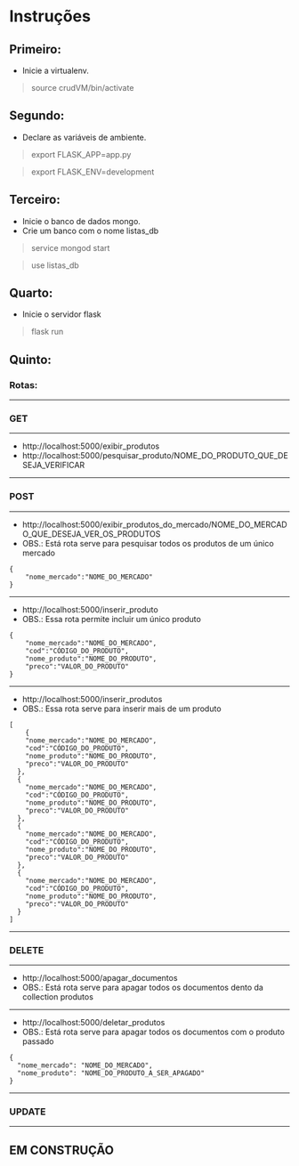 # Instruções

## Primeiro:
 - Inicie a virtualenv.
> source crudVM/bin/activate

## Segundo:
 - Declare as variáveis de ambiente.
> export FLASK_APP=app.py

> export FLASK_ENV=development

## Terceiro:
 - Inicie o banco de dados mongo.
 - Crie um banco com o nome listas_db
> service mongod start

> use listas_db
 
## Quarto: 
 - Inicie o servidor flask
 > flask run
 
 ## Quinto:
 ### Rotas:
 --------------------------------------------------------------------------------------------------------------------------
 ### GET
 --------------------------------------------------------------------------------------------------------------------------
 - http://localhost:5000/exibir_produtos 
 - http://localhost:5000/pesquisar_produto/NOME_DO_PRODUTO_QUE_DESEJA_VERIFICAR
 --------------------------------------------------------------------------------------------------------------------------
 ### POST
 --------------------------------------------------------------------------------------------------------------------------
 - http://localhost:5000/exibir_produtos_do_mercado/NOME_DO_MERCADO_QUE_DESEJA_VER_OS_PRODUTOS
 - OBS.:  Está rota serve para pesquisar todos os produtos de um único mercado
 
```
{
    "nome_mercado":"NOME_DO_MERCADO"
}
```

--------------------------------------------------------------------------------------------------------------------------

- http://localhost:5000/inserir_produto
- OBS.: Essa rota permite incluir um único produto
```
{
	"nome_mercado":"NOME_DO_MERCADO",
	"cod":"CÓDIGO_DO_PRODUTO",
	"nome_produto":"NOME_DO_PRODUTO",
	"preco":"VALOR_DO_PRODUTO"
}

```
  
 --------------------------------------------------------------------------------------------------------------------------
- http://localhost:5000/inserir_produtos
- OBS.: Essa rota serve para inserir mais de um produto

```
[
	{
	"nome_mercado":"NOME_DO_MERCADO",
	"cod":"CÓDIGO_DO_PRODUTO",
	"nome_produto":"NOME_DO_PRODUTO",
	"preco":"VALOR_DO_PRODUTO"
  },
  {
	"nome_mercado":"NOME_DO_MERCADO",
	"cod":"CÓDIGO_DO_PRODUTO",
	"nome_produto":"NOME_DO_PRODUTO",
	"preco":"VALOR_DO_PRODUTO"
  },
  {
	"nome_mercado":"NOME_DO_MERCADO",
	"cod":"CÓDIGO_DO_PRODUTO",
	"nome_produto":"NOME_DO_PRODUTO",
	"preco":"VALOR_DO_PRODUTO"
  },
  {
	"nome_mercado":"NOME_DO_MERCADO",
	"cod":"CÓDIGO_DO_PRODUTO",
	"nome_produto":"NOME_DO_PRODUTO",
	"preco":"VALOR_DO_PRODUTO"
  }
]
```

--------------------------------------------------------------------------------------------------------------------------
### DELETE
--------------------------------------------------------------------------------------------------------------------------

- http://localhost:5000/apagar_documentos
- OBS.: Está rota serve para apagar todos os documentos dento da collection produtos

--------------------------------------------------------------------------------------------------------------------------

- http://localhost:5000/deletar_produtos
- OBS.: Está rota serve para apagar todos os documentos com o produto passado

```
{
  "nome_mercado": "NOME_DO_MERCADO",
  "nome_produto": "NOME_DO_PRODUTO_A_SER_APAGADO"
}

```
--------------------------------------------------------------------------------------------------------------------------
### UPDATE
--------------------------------------------------------------------------------------------------------------------------

## EM CONSTRUÇÃO
